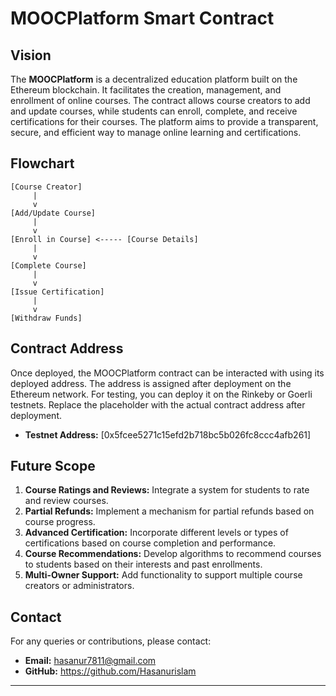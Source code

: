 

# MOOCPlatform Smart Contract

## Vision

The **MOOCPlatform** is a decentralized education platform built on the Ethereum blockchain. It facilitates the creation, management, and enrollment of online courses. The contract allows course creators to add and update courses, while students can enroll, complete, and receive certifications for their courses. The platform aims to provide a transparent, secure, and efficient way to manage online learning and certifications.

## Flowchart

```
[Course Creator]
     |
     v
[Add/Update Course]
     |
     v
[Enroll in Course] <----- [Course Details]
     |
     v
[Complete Course]
     |
     v
[Issue Certification]
     |
     v
[Withdraw Funds]
```

## Contract Address

Once deployed, the MOOCPlatform contract can be interacted with using its deployed address. The address is assigned after deployment on the Ethereum network. For testing, you can deploy it on the Rinkeby or Goerli testnets. Replace the placeholder with the actual contract address after deployment.

- **Testnet Address:** [0x5fcee5271c15efd2b718bc5b026fc8ccc4afb261]

## Future Scope

1. **Course Ratings and Reviews:** Integrate a system for students to rate and review courses.
2. **Partial Refunds:** Implement a mechanism for partial refunds based on course progress.
3. **Advanced Certification:** Incorporate different levels or types of certifications based on course completion and performance.
4. **Course Recommendations:** Develop algorithms to recommend courses to students based on their interests and past enrollments.
5. **Multi-Owner Support:** Add functionality to support multiple course creators or administrators.

## Contact

For any queries or contributions, please contact:

- **Email:** hasanur7811@gmail.com
- **GitHub:** https://github.com/Hasanurislam

---
